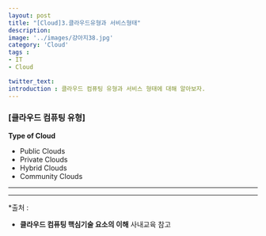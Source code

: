 ```yaml
---
layout: post
title: "[Cloud]3.클라우드유형과 서비스형태"
description: 
image: '../images/강아지38.jpg'
category: 'Cloud'
tags : 
- IT
- Cloud

twitter_text: 
introduction : 클라우드 컴퓨팅 유형과 서비스 형태에 대해 알아보자.
---
```


### [클라우드 컴퓨팅 유형]
**Type of Cloud**
- Public Clouds
- Private Clouds
- Hybrid Clouds
- Community Clouds


_ _ _



_ _ _


*출처 : 
- **클라우드 컴퓨팅 핵심기술 요소의 이해** 사내교육 참고